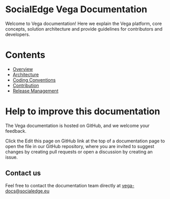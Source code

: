 # SocialEdge Vega Documentation
Welcome to Vega documentation! Here we explain the Vega platform, core concepts, solution architecture and provide guidelines for contributors and developers.

# Contents
* [Overview](overview/)
* [Architecture](architecture/)
* [Coding Conventions](coding-conventions/)
* [Contribution](contribution/)
* [Release Management](release-mgmt/)

# Help to improve this documentation
The Vega documentation is hosted on GitHub, and we welcome your feedback.

Click the Edit this page on GitHub link at the top of a documentation page to open the file in our GitHub repository, where you are invited to suggest changes by creating pull requests or open a discussion by creating an issue.

## Contact us
Feel free to contact the documentation team directly at <a href="mailto:vega-docs@socialedge.eu">vega-docs@socialedge.eu</a>